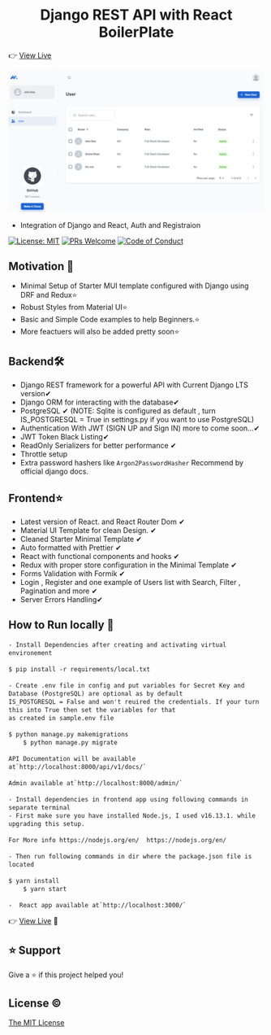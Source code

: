 <h1 align="center">Django REST API with React BoilerPlate</h1>

👉 [View Live](https://drf-react-boilerplate.herokuapp.com/)

![](image/README/1650208713974.png)

- Integration of Django and React, Auth and Registraion

[![License: MIT](https://img.shields.io/badge/License-MIT-blue.svg)](https://opensource.org/licenses/MIT)
[![PRs Welcome](https://img.shields.io/badge/PRs-welcome-brightgreen.svg?style=flat-square)](http://makeapullrequest.com)
[![Code of Conduct](https://img.shields.io/badge/code%20of-conduct-ff69b4.svg?style=flat-square)](https://github.com/faisalnazik/Django-REST-Framework-React-BoilerPlate/blob/master/CODE_OF_CONDUCT.md)

## Motivation 🎯

- Minimal Setup of Starter MUI template configured with Django using DRF and Redux⭐
- Robust Styles from Material UI⭐
- Basic and Simple Code examples to help Beginners.⭐
- More feactuers will also be added pretty soon⭐

## Backend🛠

- Django REST framework for a powerful API with Current Django LTS version✔
- Django ORM for interacting with the database✔
- PostgreSQL ✔ (NOTE: Sqlite is configured as default , turn IS_POSTGRESQL = True in settings.py if you want to use PostgreSQL)
- Authentication With JWT (SIGN UP and Sign IN) more to come soon...✔
- JWT Token Black Listing✔
- ReadOnly Serializers for better performance ✔
- Throttle setup
- Extra password hashers like `Argon2PasswordHasher` Recommend by official django docs.

## Frontend⭐

- Latest version of React. and React Router Dom ✔
- Material UI Template for clean Design. ✔
- Cleaned Starter Minimal Template ✔
- Auto formatted with Prettier ✔
- React with functional components and hooks ✔
- Redux with proper store configuration in the Minimal Template ✔
- Forms Validation with Formik ✔
- Login , Register and one example of Users list with Search, Filter , Pagination and more ✔
- Server Errors Handling✔

## How to Run locally 🚀

    - Install Dependencies after creating and activating virtual environement

    $ pip install -r requirements/local.txt

    - Create .env file in config and put variables for Secret Key and Database (PostgreSQL) are optional as by default
    IS_POSTGRESQL = False and won't reuired the credentials. If your turn this into True then set the variables for that
    as created in sample.env file

    $ python manage.py makemigrations
        $ python manage.py migrate

    API Documentation will be available at`http://localhost:8000/api/v1/docs/`

    Admin available at`http://localhost:8000/admin/`

    - Install dependencies in frontend app using following commands in separate terminal
    - First make sure you have installed Node.js, I used v16.13.1. while upgrading this setup.

    For More info https://nodejs.org/en/  https://nodejs.org/en/

    - Then run following commands in dir where the package.json file is located

    $ yarn install
        $ yarn start

    -  React app available at`http://localhost:3000/`

👉 [View Live](https://drf-react-boilerplate.herokuapp.com/) 🚀

## ⭐️ Support

Give a ⭐️ if this project helped you!

## License ©

[The MIT License](LICENSE)

